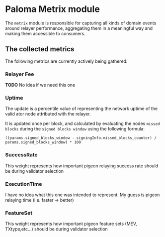 # Paloma Metrix module

The `metrix` module is responsible for capturing all kinds of domain events
around relayer performance, aggregating them in a meaningful way and
making them accessible to consumers.

## The collected metrics

The following metrics are currently actively being gathered:

### Relayer Fee

**TODO** No idea if we need this one

### Uptime

The update is a percentile value of representing the network uptime of the valid
ator node attributed with the relayer.

It is updated once per block, and calculated by evaluating the nodes `missed
blocks` during the `signed blocks window` using the following formula:

`((params.signed_blocks_window - signingInfo.missed_blocks_counter) /
params.signed_blocks_window) * 100`

### SuccessRate

This weight represents how important pigeon relaying success rate should be
during validator selection

### ExecutionTime

I have no idea what this one was intended to represent. My guess is pigeon
relaying time (i.e. faster → better)

### FeatureSet

This weight represents how important pigeon feature sets (MEV, TXtype,etc…)
should be during validator selection
